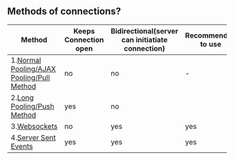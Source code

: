 ## Methods of connections?

|Method|Keeps Connection open|Bidirectional(server can initiatiate connection)|Recommended to use|
|---|---|---|---|
|1.[Normal Pooling/AJAX Pooling/Pull Method](Normal_Pooling_PullMethod.md)|no|no|-|
|2.[Long Pooling/Push Method](LongPooling_PushMethod.md)|yes|no||
|3.[Websockets](WebSockets_BiDirectional.md)|no|yes|yes|
|4.[Server Sent Events](Server_Sent_Event.md)|yes|yes|yes|
